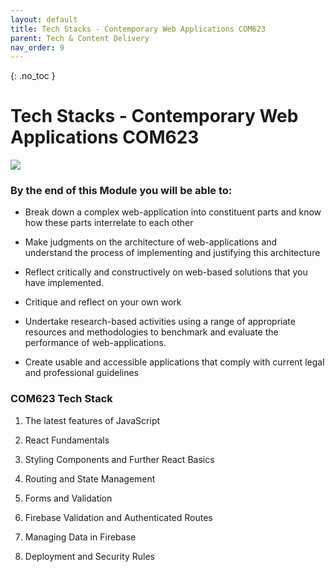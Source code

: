 ```yaml
---
layout: default
title: Tech Stacks - Contemporary Web Applications COM623
parent: Tech & Content Delivery
nav_order: 9
---
```


{: .no_toc }

# Tech Stacks - Contemporary Web Applications COM623

![](../images/module-map_com623.png)

### By the end of this Module you will be able to:

* Break down a complex web-application into constituent parts and know how these parts interrelate to each other

* Make judgments on the architecture of web-applications and understand the process of implementing and justifying this architecture

* Reflect critically and constructively on web-based solutions that you have implemented.

* Critique and reflect on your own work

* Undertake research-based activities using a range of appropriate resources and methodologies to benchmark and evaluate the performance of web-applications.

* Create usable and accessible applications that comply with current legal and professional guidelines

### COM623 Tech Stack

1. The latest features of JavaScript

1. React Fundamentals
 
1. Styling Components and Further React Basics

1. Routing and State Management

1. Forms and Validation

1. Firebase Validation and Authenticated Routes

1. Managing Data in Firebase

1. Deployment and Security Rules